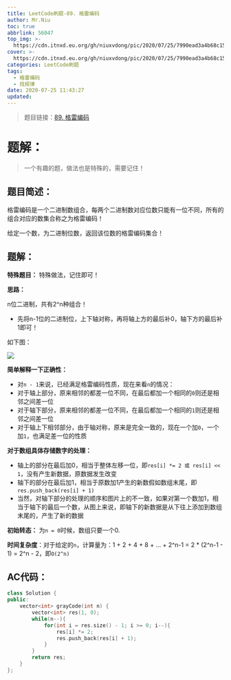 ```yaml
---
title: LeetCode刷题-89. 格雷编码
author: Mr.Niu
toc: true
abbrlink: 56047
top_img: >-
  https://cdn.itnxd.eu.org/gh/niuxvdong/pic/2020/07/25/7990ead3a4b68c1522a3cce5f7e5ba08.png
cover: >-
  https://cdn.itnxd.eu.org/gh/niuxvdong/pic/2020/07/25/7990ead3a4b68c1522a3cce5f7e5ba08.png
categories: LeetCode刷题
tags:
  - 格雷编码
  - 找规律
date: 2020-07-25 11:43:27
updated:
---
```










> 题目链接：[89. 格雷编码]( https://leetcode-cn.com/problems/gray-code/)



# 题解：



> 一个有趣的题，做法也是特殊的，需要记住！



## 题目简述：

格雷编码是一个二进制数组合，每两个二进制数对应位数只能有一位不同，所有的组合对应的数集合称之为格雷编码！

给定一个数，为二进制位数，返回该位数的格雷编码集合！

## 题解：

**特殊题目：** 特殊做法，记住即可！

**思路：**

n位二进制，共有2^n种组合！

- 先将n-1位的二进制位，上下轴对称，再将轴上方的最后补0，轴下方的最后补1即可！



如下图：



![](https://cdn.itnxd.eu.org/gh/niuxvdong/pic/2020/07/25/d271a1bdacfc1607be30981dc9fe4243.png)

**简单解释一下正确性：**

- 对`n - 1`来说，已经满足格雷编码性质，现在来看`n`的情况：
- 对于轴上部分，原来相邻的都差一位不同，在最后都加一个相同的`0`则还是相邻之间差一位
- 对于轴下部分，原来相邻的都差一位不同，在最后都加一个相同的`1`则还是相邻之间差一位
- 对于轴上下相邻部分，由于轴对称，原来是完全一致的，现在一个加`0`，一个加`1`，也满足差一位的性质





**对于数组具体存储数字的处理：**

- 轴上的部分在最后加0，相当于整体左移一位，即`res[i] *= 2 或 res[i] << 1`，没有产生新数据，原数据发生改变
- 轴下的部分在最后加1，相当于原数加1产生的新数假如数组末尾，即`res.push_back(res[i] + 1)`
- 当然，对轴下部分的处理的顺序和图片上的不一致，如果对第一个数加1，相当于轴下的最后一个数，从图上来说，即轴下的新数据是从下往上添加到数组末尾的，产生了新的数据



**初始转态：** 为`n = 0`时候，数组只要一个0.





**时间复杂度**：对于给定的`n`，计算量为：1 + 2 + 4 + 8 + ... + 2^n-1 = 2 * (2^n-1 - 1) = 2^n - 2，即`O(2^n)`

## AC代码：



```c++
class Solution {
public:
    vector<int> grayCode(int n) {
        vector<int> res(1, 0);
        while(n--){
            for(int i = res.size() - 1; i >= 0; i--){
                res[i] *= 2;
                res.push_back(res[i] + 1);
            } 
        }
        return res;
    }
};
```



